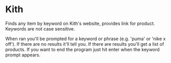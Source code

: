 # Kith
Finds any item by keyword on Kith's website, provides link for product. Keywords are not case sensitive.

When ran you'll be prompted for a keyword or phrase (e.g. 'puma' or 'nike x off'). If there are no results it'll tell you. If there are results you'll get a list of products. If you want to end the program just hit enter when the keyword prompt appears.
